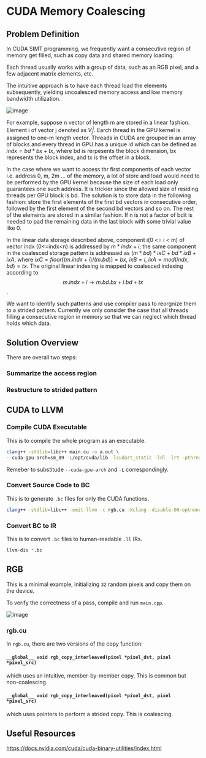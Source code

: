 # CUDA Memory Coalescing

## Problem Definition
In CUDA SIMT programming, we frequently want a consecutive region of memory get filled, such as copy data and shared memory loading.

Each thread usually works with a group of data, such as an RGB pixel, and a few adjacent matrix elements, etc.

The intuitive approach is to have each thread load the elements subsequently, yielding uncoalesced memory access and low memory bandwidth utilization.

![image](https://github.com/zianglih/EECS583_Project/assets/40673516/c29dc0fe-c1b0-4880-be0f-222297b7720a)



For example, suppose n vector of length m are stored in a linear fashion. Element i of vector j denoted as $V_j^i$. Earch thread in the GPU kernel is assigned to one-m length vector. Threads in CUDA are grouped in an array of blocks and every thread in GPU has a unique id which can be defined as $indx = bd*bx +tx$, where bd is rerpesents the block dimension, bx represents the block index, and tx is the offset in a block.

In the case where we want to access thr first components of each vector i.e. address 0, m, 2m ... of the memory, a lot of store and load would need to be performed by the GPU kernel because the size of each load only guarantees one such address. It is trickier since the allowed size of residing threads per GPU block is bd. The solution is to store data in the following fashion: store the first elements of the first bd vectors in consecutive order, followed by the first element of the second bd vectors and so on. The rest of the elements are stored in a similar fashion. If n is not a factor of bdit is needed to pad the remaining data in the last block with some trivial value like 0.

In the linear data storage described above, component i(0 <= i < m) of vector indx (0<=indx<n) is addressed by $m * indx + i$; the same component in the coalesced storage pattern is addressed as $(m*bd)*ixC + bd * ixB + ixA$, where $ixC = floor[(m.indx + i)/(m.bd)]=bx$, $ixB=i$, $ixA=mod(indx,bd)=tx$.
The original linear indexing is mapped to coalesced indexing according to $$m.indx+i \rightarrow m.bd.bx+i.bd+tx$$.

We want to identify such patterns and use compiler pass to reorgnize them to a strided pattern.
Currently we only consider the case that all threads filling a consecutive region in memory so that we can neglect which thread holds which data.


## Solution Overview

There are overall two steps:

### Summarize the access region

### Restructure to strided pattern

## CUDA to LLVM

### Compile CUDA Executable
This is to compile the whole program as an executable.
```bash
clang++ -stdlib=libc++ main.cu -o a.out \
--cuda-gpu-arch=sm_89 -L/opt/cuda/lib -lcudart_static -ldl -lrt -pthread
```
Remeber to substitude ```--cuda-gpu-arch``` and ```-L``` correspondingly.
### Convert Source Code to BC
This is to generate ```.bc``` files for only the CUDA functions.
```bash
clang++ -stdlib=libc++ -emit-llvm -c rgb.cu -Xclang -disable-O0-optnone
```
### Convert BC to IR
This is to convert ```.bc``` files to human-readable ```.ll``` IRs.
```bash
llvm-dis *.bc
```

## RGB
This is a minimal example, initializing ```32``` random pixels and copy them on the device.

To verify the correctness of a pass, compile and run ```main.cpp```.

![image](https://github.com/zianglih/EECS583_Project/assets/52993433/88bfcad0-6f1a-4e49-8d31-1c58e497c5d8)


### rgb.cu
In ```rgb.cu```, there are two versions of the copy function:
#### ```__global__ void rgb_copy_interleaved(pixel *pixel_dst, pixel *pixel_src)```
which uses an intuitive, member-by-member copy.
This is common but non-coalescing.
#### ```__global__ void rgb_copy_interleaved(pixel *pixel_dst, pixel *pixel_src)```
which uses pointers to perform a strided copy.
This is coalescing.


## Useful Resources
https://docs.nvidia.com/cuda/cuda-binary-utilities/index.html
